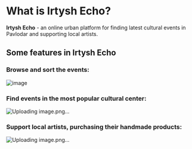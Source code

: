 # What is Irtysh Echo?
**Irtysh Echo** - an online urban platform for finding latest cultural events in Pavlodar and supporting local artists.

## Some features in Irtysh Echo
### Browse and sort the events:
![image](https://github.com/user-attachments/assets/eb5ee4df-a26c-4f3f-9dff-6550fdf77c18)

### Find events in the most popular cultural center:
![Uploading image.png…]()

### Support local artists, purchasing their handmade products:
![Uploading image.png…]()


